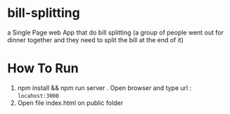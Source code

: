 # bill-splitting
a Single Page web App that do bill splitting (a group of people went out for dinner together and they need to split the bill at the end of it)
# How To Run
1. npm install && npm run server . Open browser and type url : `locahost:3000`
2. Open file index.html on public folder
